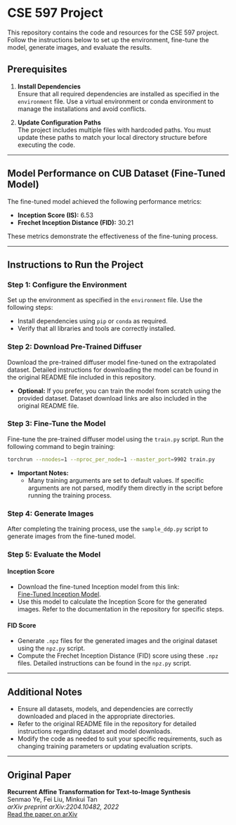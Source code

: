 # CSE 597 Project

This repository contains the code and resources for the CSE 597 project. Follow the instructions below to set up the environment, fine-tune the model, generate images, and evaluate the results.

## Prerequisites

1. **Install Dependencies**  
   Ensure that all required dependencies are installed as specified in the `environment` file. Use a virtual environment or conda environment to manage the installations and avoid conflicts.

2. **Update Configuration Paths**  
   The project includes multiple files with hardcoded paths. You must update these paths to match your local directory structure before executing the code.

---

## Model Performance on CUB Dataset (Fine-Tuned Model)

The fine-tuned model achieved the following performance metrics:

- **Inception Score (IS):** 6.53  
- **Frechet Inception Distance (FID):** 30.21  

These metrics demonstrate the effectiveness of the fine-tuning process.

---

## Instructions to Run the Project

### Step 1: Configure the Environment
   Set up the environment as specified in the `environment` file. Use the following steps:
   - Install dependencies using `pip` or `conda` as required.
   - Verify that all libraries and tools are correctly installed.

### Step 2: Download Pre-Trained Diffuser
   Download the pre-trained diffuser model fine-tuned on the extrapolated dataset. Detailed instructions for downloading the model can be found in the original README file included in this repository.  
   - **Optional:** If you prefer, you can train the model from scratch using the provided dataset. Dataset download links are also included in the original README file.

### Step 3: Fine-Tune the Model
   Fine-tune the pre-trained diffuser model using the `train.py` script. Run the following command to begin training:  
   ```bash
   torchrun --nnodes=1 --nproc_per_node=1 --master_port=9902 train.py
   ```
 - **Important Notes:**
     - Many training arguments are set to default values. If specific arguments are not parsed, modify them directly in the script before running the training process.

### Step 4: Generate Images
   After completing the training process, use the `sample_ddp.py` script to generate images from the fine-tuned model.

### Step 5: Evaluate the Model
   #### Inception Score
   - Download the fine-tuned Inception model from this link:  
     [Fine-Tuned Inception Model](https://drive.google.com/file/d/0B3y_msrWZaXLMzNMNWhWdW0zVWs/view?resourcekey=0-gBxxw4fU6ikmNtkfFSQALw).  
   - Use this model to calculate the Inception Score for the generated images. Refer to the documentation in the repository for specific steps.

   #### FID Score
   - Generate `.npz` files for the generated images and the original dataset using the `npz.py` script.  
   - Compute the Frechet Inception Distance (FID) score using these `.npz` files. Detailed instructions can be found in the `npz.py` script.

---

## Additional Notes

- Ensure all datasets, models, and dependencies are correctly downloaded and placed in the appropriate directories.
- Refer to the original README file in the repository for detailed instructions regarding dataset and model downloads.
- Modify the code as needed to suit your specific requirements, such as changing training parameters or updating evaluation scripts.

---
## Original Paper 
**Recurrent Affine Transformation for Text-to-Image Synthesis**  
Senmao Ye, Fei Liu, Minkui Tan  
*arXiv preprint arXiv:2204.10482, 2022*  
[Read the paper on arXiv](https://arxiv.org/abs/2204.10482)
